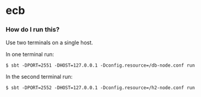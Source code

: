 # ecb

### How do I run this?

Use two terminals on a single host.

In one terminal run:

```
$ sbt -DPORT=2551 -DHOST=127.0.0.1 -Dconfig.resource=/db-node.conf run
```

In the second terminal run:

```
$ sbt -DPORT=2552 -DHOST=127.0.0.1 -Dconfig.resource=/h2-node.conf run
```
